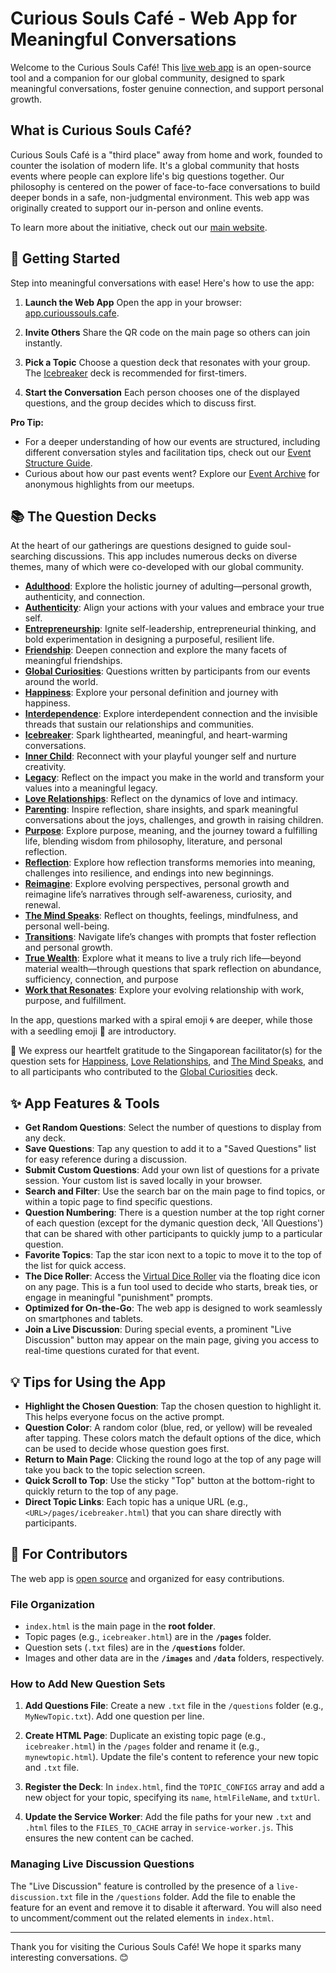 # Curious Souls Café - Web App for Meaningful Conversations

Welcome to the Curious Souls Café! This [live web app](https://app.curioussouls.cafe/) is an open-source tool and a companion for our global community, designed to spark meaningful conversations, foster genuine connection, and support personal growth.

## What is Curious Souls Café?

Curious Souls Café is a "third place" away from home and work, founded to counter the isolation of modern life. It's a global community that hosts events where people can explore life's big questions together. Our philosophy is centered on the power of face-to-face conversations to build deeper bonds in a safe, non-judgmental environment. This web app was originally created to support our in-person and online events.

To learn more about the initiative, check out our [main website](https://curioussouls.cafe/).

## 🚀 Getting Started

Step into meaningful conversations with ease! Here's how to use the app:

1.  **Launch the Web App** Open the app in your browser: [app.curioussouls.cafe](https://app.curioussouls.cafe/).

2.  **Invite Others** Share the QR code on the main page so others can join instantly.

3.  **Pick a Topic** Choose a question deck that resonates with your group. The [Icebreaker](https://app.curioussouls.cafe/pages/icebreaker.html) deck is recommended for first-timers.

4.  **Start the Conversation** Each person chooses one of the displayed questions, and the group decides which to discuss first.

**Pro Tip:**
- For a deeper understanding of how our events are structured, including different conversation styles and facilitation tips, check out our [Event Structure Guide](https://curioussouls.cafe/how-it-works).
- Curious about how our past events went? Explore our [Event Archive](https://curioussoulscafe.substack.com/archive) for anonymous highlights from our meetups.

## 📚 The Question Decks

At the heart of our gatherings are questions designed to guide soul-searching discussions. This app includes numerous decks on diverse themes, many of which were co-developed with our global community.

* **[Adulthood](https://app.curioussouls.cafe/pages/adulthood.html)**: Explore the holistic journey of adulting—personal growth, authenticity, and connection.
* **[Authenticity](https://app.curioussouls.cafe/pages/authenticity.html)**: Align your actions with your values and embrace your true self.
* **[Entrepreneurship](https://app.curioussouls.cafe/pages/entrepreneurship.html)**: Ignite self-leadership, entrepreneurial thinking, and bold experimentation in designing a purposeful, resilient life.
* **[Friendship](https://app.curioussouls.cafe/pages/friendship.html)**: Deepen connection and explore the many facets of meaningful friendships.
* **[Global Curiosities](https://app.curioussouls.cafe/pages/global-curiosities.html)**: Questions written by participants from our events around the world.
* **[Happiness](https://app.curioussouls.cafe/pages/happiness.html)**: Explore your personal definition and journey with happiness.
* **[Interdependence](https://app.curioussouls.cafe/pages/interdependence.html)**: Explore interdependent connection and the invisible threads that sustain our relationships and communities.
* **[Icebreaker](https://app.curioussouls.cafe/pages/icebreaker.html)**: Spark lighthearted, meaningful, and heart-warming conversations.
* **[Inner Child](https://app.curioussouls.cafe/pages/inner-child.html)**: Reconnect with your playful younger self and nurture creativity.
* **[Legacy](https://app.curioussouls.cafe/pages/legacy.html)**: Reflect on the impact you make in the world and transform your values into a meaningful legacy.
* **[Love Relationships](https://app.curioussouls.cafe/pages/love-relationships.html)**: Reflect on the dynamics of love and intimacy.
* **[Parenting](https://app.curioussouls.cafe/pages/parenting.html)**: Inspire reflection, share insights, and spark meaningful conversations about the joys, challenges, and growth in raising children.
* **[Purpose](https://app.curioussouls.cafe/pages/purpose.html)**: Explore purpose, meaning, and the journey toward a fulfilling life, blending wisdom from philosophy, literature, and personal reflection.
* **[Reflection](https://app.curioussouls.cafe/pages/reflection.html)**: Explore how reflection transforms memories into meaning, challenges into resilience, and endings into new beginnings.
* **[Reimagine](https://app.curioussouls.cafe/pages/reimagine.html)**: Explore evolving perspectives, personal growth and reimagine life’s narratives through self-awareness, curiosity, and renewal.
* **[The Mind Speaks](https://app.curioussouls.cafe/pages/the-mind-speaks.html)**: Reflect on thoughts, feelings, mindfulness, and personal well-being.
* **[Transitions](https://app.curioussouls.cafe/pages/transitions.html)**: Navigate life’s changes with prompts that foster reflection and personal growth.
* **[True Wealth](https://app.curioussouls.cafe/pages/true-wealth.html)**: Explore what it means to live a truly rich life—beyond material wealth—through questions that spark reflection on abundance, sufficiency, connection, and purpose
* **[Work that Resonates](https://app.curioussouls.cafe/pages/work-that-resonates.html)**: Explore your evolving relationship with work, purpose, and fulfillment.

In the app, questions marked with a spiral emoji 🌀 are deeper, while those with a seedling emoji 🌱 are introductory.

💖 We express our heartfelt gratitude to the Singaporean facilitator(s) for the question sets for [Happiness](https://app.curioussouls.cafe/pages/happiness.html), [Love Relationships](https://app.curioussouls.cafe/pages/love-relationships.html), and [The Mind Speaks](https://app.curioussouls.cafe/pages/the-mind-speaks.html), and to all participants who contributed to the [Global Curiosities](https://app.curioussouls.cafe/pages/global-curiosities.html) deck.

## ✨ App Features & Tools

- **Get Random Questions**: Select the number of questions to display from any deck.
- **Save Questions**: Tap any question to add it to a "Saved Questions" list for easy reference during a discussion.
- **Submit Custom Questions**: Add your own list of questions for a private session. Your custom list is saved locally in your browser.
- **Search and Filter**: Use the search bar on the main page to find topics, or within a topic page to find specific questions.
- **Question Numbering**: There is a question number at the top right corner of each question (except for the dymanic question deck, 'All Questions') that can be shared with other participants to quickly jump to a particular question.
- **Favorite Topics**: Tap the star icon next to a topic to move it to the top of the list for quick access.
- **The Dice Roller**: Access the [Virtual Dice Roller](https://app.curioussouls.cafe/pages/dice.html) via the floating dice icon on any page. This is a fun tool used to decide who starts, break ties, or engage in meaningful "punishment" prompts.
- **Optimized for On-the-Go**: The web app is designed to work seamlessly on smartphones and tablets.
- **Join a Live Discussion**: During special events, a prominent "Live Discussion" button may appear on the main page, giving you access to real-time questions curated for that event.

## 💡 Tips for Using the App

- **Highlight the Chosen Question**: Tap the chosen question to highlight it. This helps everyone focus on the active prompt.
- **Question Color**: A random color (blue, red, or yellow) will be revealed after tapping. These colors match the default options of the dice, which can be used to decide whose question goes first.
- **Return to Main Page**: Clicking the round logo at the top of any page will take you back to the topic selection screen.
- **Quick Scroll to Top**: Use the sticky "Top" button at the bottom-right to quickly return to the top of any page.
- **Direct Topic Links**: Each topic has a unique URL (e.g., `<URL>/pages/icebreaker.html`) that you can share directly with participants.

## 📂 For Contributors

The web app is <a href="https://github.com/curioussoulscafe/curious-souls-cafe" target="_blank">open source</a> and organized for easy contributions.

### File Organization
- `index.html` is the main page in the **root folder**.
- Topic pages (e.g., `icebreaker.html`) are in the **`/pages`** folder.
- Question sets (`.txt` files) are in the **`/questions`** folder.
- Images and other data are in the **`/images`** and **`/data`** folders, respectively.

### How to Add New Question Sets
1.  **Add Questions File**: Create a new `.txt` file in the `/questions` folder (e.g., `MyNewTopic.txt`). Add one question per line.

2.  **Create HTML Page**: Duplicate an existing topic page (e.g., `icebreaker.html`) in the `/pages` folder and rename it (e.g., `mynewtopic.html`). Update the file's content to reference your new topic and `.txt` file.

3.  **Register the Deck**: In `index.html`, find the `TOPIC_CONFIGS` array and add a new object for your topic, specifying its `name`, `htmlFileName`, and `txtUrl`.

4.  **Update the Service Worker**: Add the file paths for your new `.txt` and `.html` files to the `FILES_TO_CACHE` array in `service-worker.js`. This ensures the new content can be cached.

### Managing Live Discussion Questions
The "Live Discussion" feature is controlled by the presence of a `live-discussion.txt` file in the `/questions` folder. Add the file to enable the feature for an event and remove it to disable it afterward. You will also need to uncomment/comment out the related elements in `index.html`.

***

Thank you for visiting the Curious Souls Café! We hope it sparks many interesting conversations. 😊